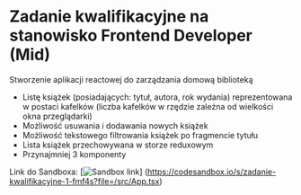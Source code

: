 # Zadanie kwalifikacyjne na stanowisko Frontend Developer (Mid)

Stworzenie aplikacji reactowej do zarządzania domową biblioteką
* Listę książek (posiadających: tytuł, autora, rok wydania) reprezentowana w postaci kafelków (liczba kafelków w rzędzie zależna od wielkości okna przeglądarki)
* Możliwość usuwania i dodawania nowych książek
* Możliwość tekstowego filtrowania książek po fragmencie tytułu
* Lista książek przechowywana w storze reduxowym
* Przynajmniej 3 komponenty

Link do Sandboxa:
[![Sandbox link](https://avatars2.githubusercontent.com/u/32880324?s=200&v=4)] (https://codesandbox.io/s/zadanie-kwalifikacyjne-1-fmf4s?file=/src/App.tsx)
